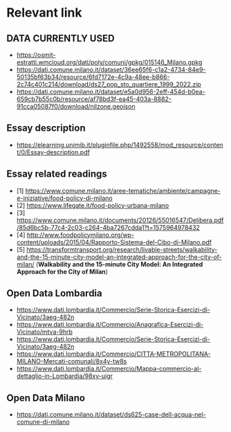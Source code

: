 # Relevant link 

## DATA CURRENTLY USED
- https://osmit-estratti.wmcloud.org/dati/poly/comuni/gpkg/015146_Milano.gpkg
- https://dati.comune.milano.it/dataset/36ee65f6-c1a2-4734-84e9-50135bf63b34/resource/6fd7172e-4c9a-48ee-b866-2c74c401c214/download/ds27_pop_sto_quartiere_1999_2022.zip
- https://dati.comune.milano.it/dataset/e5a0d956-2eff-454d-b0ea-659cb7b55c0b/resource/af78bd3f-ea45-403a-8882-91cca05087f0/download/nilzone.geojson

## Essay description
- https://elearning.unimib.it/pluginfile.php/1492558/mod_resource/content/0/Essay-description.pdf

## Essay related readings
- [1] https://www.comune.milano.it/aree-tematiche/ambiente/campagne-e-iniziative/food-policy-di-milano
- [2] https://www.lifegate.it/food-policy-urbana-milano
- [3] https://www.comune.milano.it/documents/20126/55016547/Delibera.pdf/85d6bc5b-77c4-2c03-c264-4ba7267cdda1?t=1575964978432
- [4] http://www.foodpolicymilano.org/wp-content/uploads/2015/04/Rapporto-Sistema-del-Cibo-di-Milano.pdf
- [5] https://transformtransport.org/research/livable-streets/walkability-and-the-15-minute-city-model-an-integrated-approach-for-the-city-of-milan/ (**Walkability and the 15-minute City Model: An Integrated Approach for the City of Milan**)


## Open Data Lombardia
- https://www.dati.lombardia.it/Commercio/Serie-Storica-Esercizi-di-Vicinato/3aeg-482n
- https://www.dati.lombardia.it/Commercio/Anagrafica-Esercizi-di-Vicinato/mtva-9hrb
- https://www.dati.lombardia.it/Commercio/Serie-Storica-Esercizi-di-Vicinato/3aeg-482n
- https://www.dati.lombardia.it/Commercio/CITTA-METROPOLITANA-MILANO-Mercati-comunali/8x4y-tw8s
- https://www.dati.lombardia.it/Commercio/Mappa-commercio-al-dettaglio-in-Lombardia/98xy-uigr

## Open Data Milano
- https://dati.comune.milano.it/dataset/ds625-case-dell-acqua-nel-comune-di-milano
